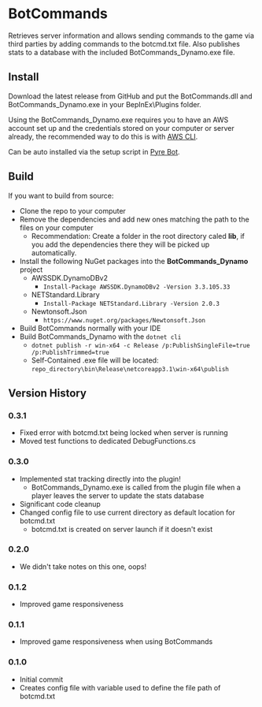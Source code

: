 # BotCommands
Retrieves server information and allows sending commands to the game via third parties by adding commands to the botcmd.txt file. Also publishes stats to a database with the included BotCommands_Dynamo.exe file.

## Install
Download the latest release from GitHub and put the BotCommands.dll and BotCommands_Dynamo.exe in your BepInEx\Plugins folder.

Using the BotCommands_Dynamo.exe requires you to have an AWS account set up and the credentials stored on your computer or server already, the recommended way to do this is with [AWS CLI](https://aws.amazon.com/cli/).

Can be auto installed via the setup script in [Pyre Bot](https://github.com/InfernalPlacebo/pyre-bot).

## Build
If you want to build from source:
- Clone the repo to your computer
- Remove the dependencies and add new ones matching the path to the files on your computer
    - Recommendation: Create a folder in the root directory caled **lib**, if you add the dependencies there they will be picked up automatically.
- Install the following NuGet packages into the **BotCommands_Dynamo** project
    - AWSSDK.DynamoDBv2
        - `Install-Package AWSSDK.DynamoDBv2 -Version 3.3.105.33`
    - NETStandard.Library
        - `Install-Package NETStandard.Library -Version 2.0.3`
    - Newtonsoft.Json
        - `https://www.nuget.org/packages/Newtonsoft.Json`
 - Build BotCommands normally with your IDE
 - Build BotCommands_Dynamo with the `dotnet cli`
    - `dotnet publish -r win-x64 -c Release /p:PublishSingleFile=true /p:PublishTrimmed=true`
    - Self-Contained .exe file will be located: `repo_directory\bin\Release\netcoreapp3.1\win-x64\publish`

## Version History
### 0.3.1
- Fixed error with botcmd.txt being locked when server is running
- Moved test functions to dedicated DebugFunctions.cs
### 0.3.0
 - Implemented stat tracking directly into the plugin!
    - BotCommands_Dynamo.exe is called from the plugin file when a player leaves the server to update the stats database
 - Significant code cleanup
 - Changed config file to use current directory as default location for botcmd.txt
    - botcmd.txt is created on server launch if it doesn't exist
### 0.2.0
 - We didn't take notes on this one, oops!
### 0.1.2
- Improved game responsiveness
### 0.1.1
- Improved game responsiveness when using BotCommands
### 0.1.0
- Initial commit
- Creates config file with variable used to define the file path of botcmd.txt
